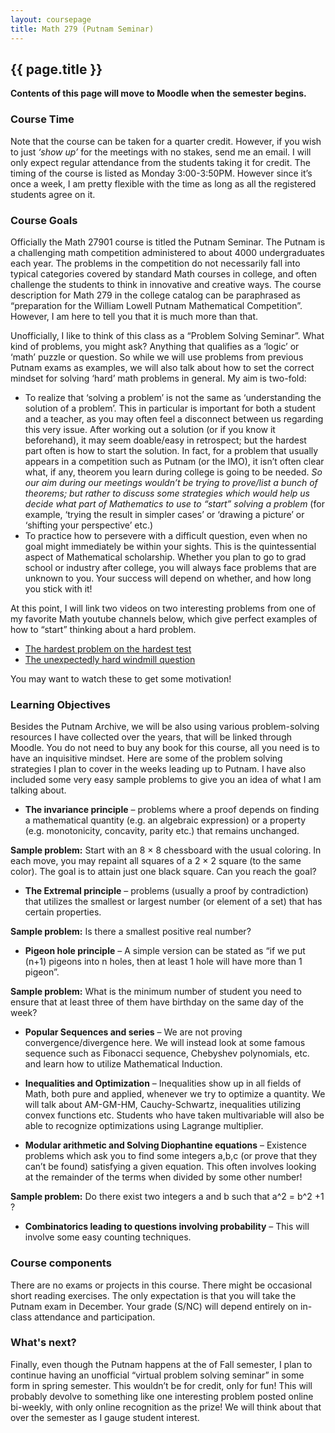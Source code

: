 ```yaml
---
layout: coursepage
title: Math 279 (Putnam Seminar)
---
```


## {{ page.title }}

__Contents of this page will move to Moodle when the semester begins.__


### Course Time
Note that the course can be taken for a quarter credit. However, if you wish to just *‘show up’* for the meetings with no stakes, send me an email. I will only expect regular attendance from the students taking it for credit. The timing of the course is listed as Monday 3:00-3:50PM. However since it’s once a week, I am pretty flexible with the time as long as all the registered students agree on it.
 
### Course Goals
Officially the Math 27901 course is titled the Putnam Seminar. The Putnam is a challenging math competition administered to about 4000 undergraduates each year. The problems in the competition do not necessarily fall into typical categories covered by standard Math courses in college, and often challenge the students to think in innovative and creative ways. The course description for Math 279 in the college catalog can be paraphrased as “preparation for the William Lowell Putnam Mathematical Competition”. However, I am here to tell you that it is much more than that. 

Unofficially, I like to think of this class as a “Problem Solving Seminar”. What kind of problems, you might ask? Anything that qualifies as a ‘logic’ or ‘math’ puzzle or question. So while we will use problems from previous Putnam exams as examples, we will also talk about how to set the correct mindset for solving ‘hard’ math problems in general. My aim is two-fold:
  * To realize that ‘solving a problem’ is not the same as ‘understanding the solution of a problem’. This in particular is important for both a student and a teacher, as you may often feel a disconnect between us regarding this very issue. After working out a solution (or if you know it beforehand), it may seem doable/easy in retrospect; but the hardest part often is how to start the solution. In fact, for a problem that usually appears in a competition such as Putnam (or the IMO), it isn’t often clear what, if any, theorem you learn during college is going to be needed. *So our aim during our meetings wouldn’t be trying to prove/list a bunch of theorems; but rather to discuss some strategies which would help us decide what part of Mathematics to use to “start” solving a problem* (for example, ‘trying the result in simpler cases’ or ‘drawing a picture’ or ‘shifting your perspective’ etc.)
  * To practice how to persevere with a difficult question, even when no goal might immediately be within your sights. This is the quintessential aspect of Mathematical scholarship. Whether you plan to go to grad school or industry after college, you will always face problems that are unknown to you. Your success will depend on whether, and how long you stick with it!

At this point, I will link two videos on two interesting problems from one of my favorite Math youtube channels below, which give perfect examples of how to “start” thinking about a hard problem. 
  * [The hardest problem on the hardest test](https://www.youtube.com/watch?v=OkmNXy7er84)
  * [The unexpectedly hard windmill question](https://www.youtube.com/watch?v=M64HUIJFTZM)

You may want to watch these to get some motivation! 
 
### Learning Objectives 
Besides the Putnam Archive, we will be also using various problem-solving resources I have collected over the years, that will be linked through Moodle. You do not need to buy any book for this course, all you need is to have an inquisitive mindset. Here are some of the problem solving strategies I plan to cover in the weeks leading up to Putnam. I have also included some very easy sample problems to give you an idea of what I am talking about.
  * __The invariance principle__ – problems where a proof depends on finding a mathematical quantity (e.g. an algebraic expression) or a property (e.g. monotonicity, concavity, parity etc.)  that remains unchanged. 

__Sample problem:__ Start with an 8 × 8 chessboard with the usual coloring. In each move, you may repaint all squares of a 2 × 2 square (to the same color). The goal is to attain just one black square. Can you reach the goal?

  * __The Extremal principle__ – problems (usually a proof by contradiction) that utilizes the smallest or largest number (or element of a set) that has certain properties.

__Sample problem:__ Is there a smallest positive real number?

  * __Pigeon hole principle__ – A simple version can be stated as “if we put (n+1) pigeons into n holes, then at least 1 hole will have more than 1 pigeon”.

__Sample problem:__ What is the minimum number of student you need to ensure that at least three of them have birthday on the same day of the week?
  * __Popular Sequences and series__ – We are not proving convergence/divergence here. We will instead look at some famous sequence such as Fibonacci sequence, Chebyshev polynomials, etc. and learn how to utilize Mathematical Induction.

  * __Inequalities and Optimization__ – Inequalities show up in all fields of Math, both pure and applied, whenever we try to optimize a quantity. We will talk about AM-GM-HM, Cauchy-Schwartz, inequalities utilizing convex functions etc. Students who have taken multivariable will also be able to recognize optimizations using Lagrange multiplier.

  * __Modular arithmetic and Solving Diophantine equations__ – Existence problems which ask you to find some integers a,b,c (or prove that they can’t be found) satisfying a given equation. This often involves looking at the remainder of the terms when divided by some other number! 

__Sample problem:__ Do there exist two integers a and b such that a^2 = b^2 +1 ?

  * __Combinatorics leading to questions involving probability__ – This will involve some easy counting techniques.

### Course components
There are no exams or projects in this course. There might be occasional short reading exercises. The only expectation is that you will take the Putnam exam in December. Your grade (S/NC) will depend entirely on in-class attendance and participation.
 
### What's next?
Finally, even though the Putnam happens at the of Fall semester, I plan to continue having an unofficial “virtual problem solving seminar” in some form in spring semester. This wouldn’t be for credit, only for fun! This will probably devolve to something like one interesting problem posted online bi-weekly, with only online recognition as the prize! We will think about that over the semester as I gauge student interest.
